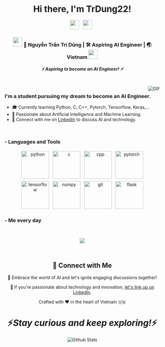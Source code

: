 <div align="center">
   <h1>Hi there, I'm TrDung22!</h1>
</div>

<p align="center">
   <a href="https://www.linkedin.com/in/tr%C3%AD-d%C5%A9ng-nguy%E1%BB%85n-tr%E1%BA%A7n-718b6b227/"><img height="30" src="https://cdn.jsdelivr.net/gh/devicons/devicon/icons/linkedin/linkedin-original.svg"></a>&nbsp;&nbsp;
   <a href="https://www.facebook.com/profile.php?id=100011473383901"><img height="30" src="https://cdn.jsdelivr.net/gh/devicons/devicon/icons/facebook/facebook-original.svg"></a>&nbsp;&nbsp;         
</p>

<div align="center">
<h3><img src="https://media.giphy.com/media/7VzgMsB6FLCilwS30v/giphy.gif" width="30"> 🧑 Nguyễn Trần Trí Dũng | 🛠️ Aspiring AI Engineer | 🌏 Vietnam <img src="https://media.giphy.com/media/7VzgMsB6FLCilwS30v/giphy.gif" width="30"></h3>
</div>
<h5 align="center">
   <i>⚡️ Aspiring to become an AI Engineer! ⚡️</i>
</h5>

<br />
<img align="right" alt="GIF" src="https://media.giphy.com/media/3oKIPnAiaMCws8nOsE/giphy.gif" style="max-width: 50px; height: auto;">


<p align="center">
  <h3> I'm a student pursuing my dream to become an AI Engineer.</h3>
</p>

 - 🎓 Currently learning Python, C, C++, Pytorch, Tensorflow, Keras,...
 - 🌌 Passionate about Artificial Intelligence and Machine Learning.
 - 💬 Connect with me on [LinkedIn](https://www.linkedin.com/in/tr%C3%AD-d%C5%A9ng-nguy%E1%BB%85n-tr%E1%BA%A7n-718b6b227/) to discuss AI and technology.
 
<br />

### - Languages and Tools
<p align="center">
  <img src="https://cdn.jsdelivr.net/gh/devicons/devicon/icons/python/python-original.svg" alt="python" style="vertical-align:top; margin:4px" width="90" height="90">
  <img src="https://cdn.jsdelivr.net/gh/devicons/devicon/icons/c/c-original.svg" alt="c" style="vertical-align:top; margin:4px" width="90" height="90">
  <img src="https://cdn.jsdelivr.net/gh/devicons/devicon/icons/cplusplus/cplusplus-original.svg" alt="cpp" style="vertical-align:top; margin:4px" width="90" height="90">
  <img src="https://cdn.jsdelivr.net/gh/devicons/devicon/icons/pytorch/pytorch-original.svg" alt="pytorch" style="vertical-align:top; margin:4px" width="90" height="90">
  <img src="https://cdn.jsdelivr.net/gh/devicons/devicon/icons/tensorflow/tensorflow-original.svg" alt="tensorflow" style="vertical-align:top; margin:4px" width="90" height="90">
  <img src="https://cdn.jsdelivr.net/gh/devicons/devicon/icons/numpy/numpy-original.svg" alt="numpy" style="vertical-align:top; margin:4px" width="90" height="90">
  <img src="https://cdn.jsdelivr.net/gh/devicons/devicon/icons/git/git-original.svg" alt="git" style="vertical-align:top; margin:4px" width="90" height="90">
  <img src="https://cdn.jsdelivr.net/gh/devicons/devicon/icons/flask/flask-original.svg" alt="flask" style="vertical-align:top; margin:4px" width="90" height="90">
</p>

 ### - Me every day

<br />

<p align="center">
   <img src="https://media.giphy.com/media/3oKIPnAiaMCws8nOsE/giphy.gif" />
</p>
   
<br />

<h2 align="center">🌟 Connect with Me</h2>

<p align="center">🚀 Embrace the world of AI and let's ignite engaging discussions together!</p>

<p align="center">💼 If you're passionate about technology and innovation, <a href="https://www.linkedin.com/in/tr%C3%AD-d%C5%A9ng-nguy%E1%BB%85n-tr%E1%BA%A7n-718b6b227/">let's link up on LinkedIn</a>.</p>

<p align="center">Crafted with ❤️ in the heart of Vietnam 🇻🇳</p>

<h1 align='center'>⚡️<i>Stay curious and keep exploring!</i>⚡️</h1>


<p align="center">
        <img src="https://raw.githubusercontent.com/mayhemantt/mayhemantt/Update/svg/Bottom.svg" alt="Github Stats" />
</p>
